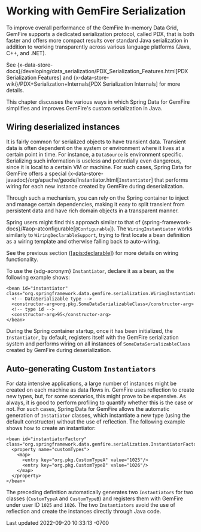 <div id="header">

# Working with GemFire Serialization

</div>

<div id="content">

<div id="preamble">

<div class="sectionbody">

<div class="paragraph">

To improve overall performance of the GemFire In-memory Data
Grid, GemFire supports a dedicated serialization protocol,
called PDX, that is both faster and offers more compact results over
standard Java serialization in addition to working transparently across
various language platforms (Java, C++, and .NET).

</div>

<div class="paragraph">

See
{x-data-store-docs}/developing/data_serialization/PDX_Serialization_Features.html\[PDX
Serialization Features\] and
{x-data-store-wiki}/PDX+Serialization+Internals\[PDX Serialization
Internals\] for more details.

</div>

<div class="paragraph">

This chapter discusses the various ways in which Spring Data for GemFire simplifies
and improves GemFire's custom serialization in Java.

</div>

</div>

</div>

<div class="sect1">

## Wiring deserialized instances

<div class="sectionbody">

<div class="paragraph">

It is fairly common for serialized objects to have transient data.
Transient data is often dependent on the system or environment where it
lives at a certain point in time. For instance, a `DataSource` is
environment specific. Serializing such information is useless and
potentially even dangerous, since it is local to a certain VM or
machine. For such cases, Spring Data for GemFire offers a special
{x-data-store-javadoc}/org/apache/geode/Instantiator.html\[`Instantiator`\]
that performs wiring for each new instance created by GemFire
during deserialization.

</div>

<div class="paragraph">

Through such a mechanism, you can rely on the Spring container to inject
and manage certain dependencies, making it easy to split transient from
persistent data and have rich domain objects in a transparent manner.

</div>

<div class="paragraph">

Spring users might find this approach similar to that of
{spring-framework-docs}/#aop-atconfigurable\[`@Configurable`\]). The
`WiringInstantiator` works similarly to `WiringDeclarableSupport`,
trying to first locate a bean definition as a wiring template and
otherwise falling back to auto-wiring.

</div>

<div class="paragraph">

See the previous section ([\[apis:declarable\]](#apis:declarable)) for
more details on wiring functionality.

</div>

<div class="paragraph">

To use the {sdg-acronym} `Instantiator`, declare it as a bean, as the
following example shows:

</div>

<div class="listingblock">

<div class="content">

``` highlight
<bean id="instantiator" class="org.springframework.data.gemfire.serialization.WiringInstantiator">
  <!-- DataSerializable type -->
  <constructor-arg>org.pkg.SomeDataSerializableClass</constructor-arg>
  <!-- type id -->
  <constructor-arg>95</constructor-arg>
</bean>
```

</div>

</div>

<div class="paragraph">

During the Spring container startup, once it has been initialized, the
`Instantiator`, by default, registers itself with the GemFire
serialization system and performs wiring on all instances of
`SomeDataSerializableClass` created by GemFire during
deserialization.

</div>

</div>

</div>

<div class="sect1">

## Auto-generating Custom `Instantiators`

<div class="sectionbody">

<div class="paragraph">

For data intensive applications, a large number of instances might be
created on each machine as data flows in. GemFire uses
reflection to create new types, but, for some scenarios, this might
prove to be expensive. As always, it is good to perform profiling to
quantify whether this is the case or not. For such cases, Spring Data for GemFire
allows the automatic generation of `Instatiator` classes, which
instantiate a new type (using the default constructor) without the use
of reflection. The following example shows how to create an
instantiator:

</div>

<div class="listingblock">

<div class="content">

``` highlight
<bean id="instantiatorFactory" class="org.springframework.data.gemfire.serialization.InstantiatorFactoryBean">
  <property name="customTypes">
    <map>
      <entry key="org.pkg.CustomTypeA" value="1025"/>
      <entry key="org.pkg.CustomTypeB" value="1026"/>
    </map>
  </property>
</bean>
```

</div>

</div>

<div class="paragraph">

The preceding definition automatically generates two `Instantiators` for
two classes (`CustomTypeA` and `CustomTypeB`) and registers them with
GemFire under user ID `1025` and `1026`. The two
`Instantiators` avoid the use of reflection and create the instances
directly through Java code.

</div>

</div>

</div>

</div>

<div id="footer">

<div id="footer-text">

Last updated 2022-09-20 10:33:13 -0700

</div>

</div>
